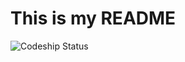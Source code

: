 # This is my README
![Codeship Status](https://www.codeship.io/projects/3e06a580-3b6c-0132-71e5-4a948b101f83/status)

